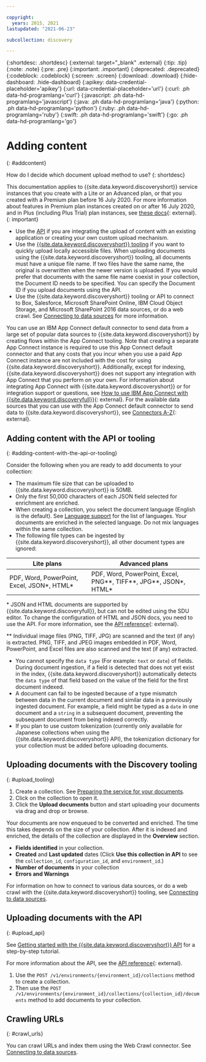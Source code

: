 ```yaml
---

copyright:
  years: 2015, 2021
lastupdated: "2021-06-23"

subcollection: discovery

---
```


{:shortdesc: .shortdesc}
{:external: target="_blank" .external}
{:tip: .tip}
{:note: .note}
{:pre: .pre}
{:important: .important}
{:deprecated: .deprecated}
{:codeblock: .codeblock}
{:screen: .screen}
{:download: .download}
{:hide-dashboard: .hide-dashboard}
{:apikey: data-credential-placeholder='apikey'} 
{:url: data-credential-placeholder='url'}
{:curl: .ph data-hd-programlang='curl'}
{:javascript: .ph data-hd-programlang='javascript'}
{:java: .ph data-hd-programlang='java'}
{:python: .ph data-hd-programlang='python'}
{:ruby: .ph data-hd-programlang='ruby'}
{:swift: .ph data-hd-programlang='swift'}
{:go: .ph data-hd-programlang='go'}

# Adding content
{: #addcontent}

How do I decide which document upload method to use?
{: shortdesc}

This documentation applies to {{site.data.keyword.discoveryshort}} service instances that you create with a Lite or an Advanced plan, or that you created with a Premium plan before 16 July 2020. For more information about features in Premium plan instances created on or after 16 July 2020, and in Plus (including Plus Trial) plan instances, see [these docs](/docs/discovery-data?topic=discovery-data-upload-data){: external}.
{: important}

-   Use the [API](/docs/discovery?topic=discovery-gs-api) if you are integrating the upload of content with an existing application or creating your own custom upload mechanism.
-   Use the [{{site.data.keyword.discoveryshort}} tooling](/docs/discovery?topic=discovery-getting-started) if you want to quickly upload locally accessible files.
    When uploading documents using the {{site.data.keyword.discoveryshort}} tooling, all documents must have a unique file name. If two files have the same name, the original is overwritten when the newer version is uploaded. If you would prefer that documents with the same file name coexist in your collection, the Document ID needs to be specified. You can specify the Document ID if you upload documents using the API.
-   Use the {{site.data.keyword.discoveryshort}} tooling or API to connect to Box, Salesforce, Microsoft SharePoint Online, IBM Cloud Object Storage, and Microsoft SharePoint 2016 data sources, or do a web crawl. See [Connecting to data sources](/docs/discovery?topic=discovery-sources) for more information.

You can use an IBM App Connect default connector to send data from a large set of popular data sources to {{site.data.keyword.discoveryshort}} by creating flows within the App Connect tooling. Note that creating a separate App Connect instance is required to use this App Connect default connector and that any costs that you incur when you use a paid App Connect instance are not included with the cost for using {{site.data.keyword.discoveryshort}}. Additionally, except for indexing, {{site.data.keyword.discoveryshort}} does not support any integration with App Connect that you perform on your own. For information about integrating App Connect with {{site.data.keyword.discoveryshort}} or for integration support or questions, see [How to use IBM App Connect with {{site.data.keyword.discoveryfull}}](https://www.ibm.com/support/knowledgecenter/SS6KM6/com.ibm.appconnect.dev.doc/how-to-guides-for-apps/watson-discovery.html){: external}. For the available data sources that you can use with the App Connect default connector to send data to {{site.data.keyword.discoveryshort}}, see [Connectors A-Z](https://www.ibm.com/cloud/app-connect/connectors/){: external}.


## Adding content with the API or tooling
{: #adding-content-with-the-api-or-tooling}

Consider the following when you are ready to add documents to your collection:

-   The maximum file size that can be uploaded to {{site.data.keyword.discoveryshort}} is 50MB.
-   Only the first 50,000 characters of each JSON field selected for enrichment are enriched.
-   When creating a collection, you select the document language (English is the default). See [Language support](/docs/discovery?topic=discovery-language-support) for the list of languages. Your documents are enriched in the selected language. Do not mix languages within the same collection.
-   The following file types can be ingested by {{site.data.keyword.discoveryshort}}, all other document types are ignored:

Lite plans | Advanced plans 
------------------------------ | ------------------------------------------- 
PDF, Word, PowerPoint, Excel, JSON\*, HTML\* | PDF, Word, PowerPoint, Excel, PNG\*\*, TIFF\*\*, JPG\*\*, JSON\*, HTML\* 


\* JSON and HTML documents are supported by {{site.data.keyword.discoveryfull}}, but can not be edited using the SDU editor. To change the configuration of HTML and JSON docs, you need to use the API. For more information, see the [API reference](https://{DomainName}/apidocs/discovery/){: external}.

\*\* Individual image files (PNG, TIFF, JPG) are scanned and the text (if any) is extracted. PNG, TIFF, and JPEG images embedded in PDF, Word, PowerPoint, and Excel files are also scanned and the text (if any) extracted.

-   You cannot specify the `data type` (For example: `text` or `date`) of fields. During document ingestion, if a field is detected that does not yet exist in the index, {{site.data.keyword.discoveryshort}} automatically detects the `data type` of that field based on the value of the field for the first document indexed.
-   A document can fail to be ingested because of a type mismatch between data in the current document and similar data in a previously ingested document. For example, a field might be typed as a `date` in one document and a `string` in a subsequent document, preventing the subsequent document from being indexed correctly.
-   If you plan to use custom tokenization (currently only available for Japanese collections when using the {{site.data.keyword.discoveryshort}} API), the tokenization dictionary for your collection must be added before uploading documents.

## Uploading documents with the Discovery tooling
{: #upload_tooling}

1.  Create a collection. See [Preparing the service for your documents](/docs/discovery?topic=discovery-configservice#preparing-the-service-for-your-documents).
1.  Click on the collection to open it.
1.  Click the **Upload documents** button and start uploading your documents via drag and drop or browse.

Your documents are now enqueued to be converted and enriched. The time this takes depends on the size of your collection. After it is indexed and enriched, the details of the collection are displayed in the **Overview** section.

-   **Fields identified** in your collection.
-   **Created** and **Last updated** dates (Click **Use this collection in API** to see the `collection_id`, `configuration_id`, and `environment_id`.)
-   **Number of documents** in your collection
-   **Errors and Warnings**

For information on how to connect to various data sources, or do a web crawl with the {{site.data.keyword.discoveryshort}} tooling, see [Connecting to data sources](/docs/discovery?topic=discovery-sources).


## Uploading documents with the API
{: #upload_api}

See [Getting started with the {{site.data.keyword.discoveryshort}} API](/docs/discovery?topic=discovery-gs-api) for a step-by-step tutorial.

For more information about the API, see the [API reference](https://{DomainName}/apidocs/discovery/){: external}.

1.  Use the `POST /v1/environments/{environment_id}/collections` method to create a collection.
1.  Then use the `POST /v1/environments/{environment_id}/collections/{collection_id}/documents` method to add documents to your collection.

## Crawling URLs
{: #crawl_urls}

You can crawl URLs and index them using the Web Crawl connector. See [Connecting to data sources](/docs/discovery?topic=discovery-sources#connectwebcrawl).
